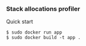 ### Stack allocations profiler

Quick start

    $ sudo docker run app
    $ sudo docker build -t app .